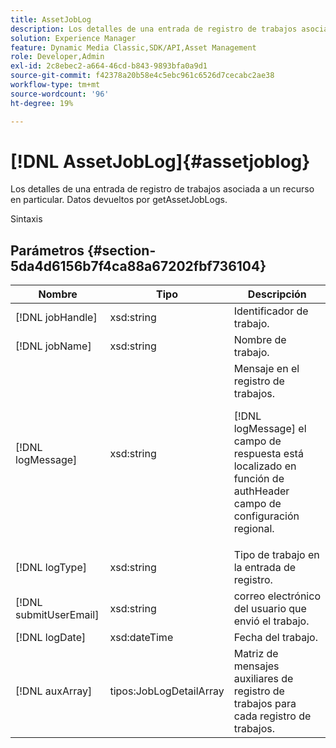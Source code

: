 ```yaml
---
title: AssetJobLog
description: Los detalles de una entrada de registro de trabajos asociada a un recurso en particular. Datos devueltos por getAssetJobLogs.
solution: Experience Manager
feature: Dynamic Media Classic,SDK/API,Asset Management
role: Developer,Admin
exl-id: 2c8ebec2-a664-46cd-b843-9893bfa0a9d1
source-git-commit: f42378a20b58e4c5ebc961c6526d7cecabc2ae38
workflow-type: tm+mt
source-wordcount: '96'
ht-degree: 19%

---
```


# [!DNL AssetJobLog]{#assetjoblog}

Los detalles de una entrada de registro de trabajos asociada a un recurso en particular. Datos devueltos por getAssetJobLogs.

Sintaxis

## Parámetros {#section-5da4d6156b7f4ca88a67202fbf736104}

<table id="table_7BC785BC95EA43D582D1B2289FF3130D"> 
 <thead> 
  <tr> 
   <th colname="col1" class="entry"> Nombre </th> 
   <th colname="col2" class="entry"> Tipo </th> 
   <th colname="col3" class="entry"> Descripción </th> 
  </tr> 
 </thead>
 <tbody> 
  <tr> 
   <td colname="col1"> <span class="codeph"> <span class="varname"> [!DNL jobHandle]</span> </span> </td> 
   <td colname="col2"> <span class="codeph"> xsd:string</span> </td> 
   <td colname="col3"> Identificador de trabajo. </td> 
  </tr> 
  <tr> 
   <td colname="col1"> <span class="codeph"> <span class="varname"> [!DNL jobName]</span> </span> </td> 
   <td colname="col2"> <span class="codeph"> xsd:string</span> </td> 
   <td colname="col3"> Nombre de trabajo. </td> 
  </tr> 
  <tr> 
   <td colname="col1"> <span class="codeph"> <span class="varname"> [!DNL logMessage]</span> </span> </td> 
   <td colname="col2"> <span class="codeph"> xsd:string</span> </td> 
   <td colname="col3">Mensaje en el registro de trabajos. <p><span class="codeph"> [!DNL logMessage]</span> el campo de respuesta está localizado en función de <span class="codeph"> authHeader</span> campo de configuración regional. </p></td> 
  </tr> 
  <tr> 
   <td colname="col1"> <span class="codeph"> <span class="varname"> [!DNL logType]</span> </span> </td> 
   <td colname="col2"> <span class="codeph"> xsd:string</span> </td> 
   <td colname="col3"> Tipo de trabajo en la entrada de registro. </td> 
  </tr> 
  <tr> 
   <td colname="col1"> <span class="codeph"> <span class="varname"> [!DNL submitUserEmail]</span> </span> </td> 
   <td colname="col2"> <span class="codeph"> xsd:string</span> </td> 
   <td colname="col3"> correo electrónico del usuario que envió el trabajo. </td> 
  </tr> 
  <tr> 
   <td colname="col1"> <span class="codeph"> <span class="varname"> [!DNL logDate]</span> </span> </td> 
   <td colname="col2"> <span class="codeph"> xsd:dateTime</span> </td> 
   <td colname="col3"> Fecha del trabajo. </td> 
  </tr> 
  <tr> 
   <td colname="col1"> <span class="codeph"> <span class="varname"> [!DNL auxArray]</span> </span> </td> 
   <td colname="col2"> <span class="codeph"> tipos:JobLogDetailArray</span> </td> 
   <td colname="col3"> Matriz de mensajes auxiliares de registro de trabajos para cada registro de trabajos. </td> 
  </tr> 
 </tbody> 
</table>
